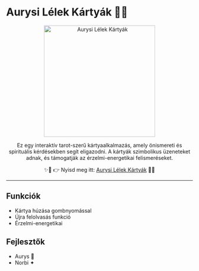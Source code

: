 # Aurysi Lélek Kártyák 🌸✨

<p align="center">
  <img src="your_image.png" alt="Aurysi Lélek Kártyák" width="300"/>
</p>

<p align="center">
Ez egy interaktív tarot-szerű kártyaalkalmazás, amely önismereti és spirituális kérdésekben segít eligazodni.  
A kártyák szimbolikus üzeneteket adnak, és támogatják az érzelmi-energetikai felismeréseket.  
</p>

<p align="center">
✨💖 👉 Nyisd meg itt: <a href="https://aurys84.github.io/Aurys-tarot/">Aurysi Lélek Kártyák</a> 💖✨
</p>

---

## Funkciók
- Kártya húzása gombnyomással  
- Újra felolvasás funkció  
- Érzelmi-energetikai
## Fejlesztők
- Aurys 💫  
- Norbi ✦
